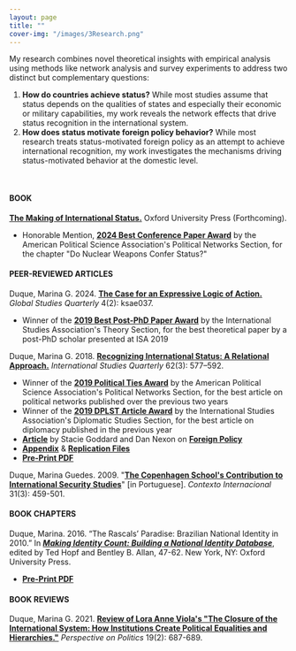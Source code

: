 ```yaml
---
layout: page
title: ""
cover-img: "/images/3Research.png"
---
```


My research combines novel theoretical insights with empirical analysis using methods like network analysis and survey experiments to address two distinct but complementary questions:
<ol>
<li> <strong>How do countries achieve status?</strong> While most studies assume that status depends on the qualities of states and especially their economic or military capabilities, my work reveals the network effects that drive status recognition in the international system.</li>
<li> <strong>How does status motivate foreign policy behavior?</strong> While most research treats status-motivated foreign policy as an attempt to achieve international recognition, my work investigates the mechanisms driving status-motivated behavior at the domestic level.</li>
</ol><br>

#### BOOK

<a href="http://marinagduque.com/book/" target="_blank"><strong>The Making of International Status.</strong></a> Oxford University Press (Forthcoming).

- Honorable Mention, <a href="https://apsanet.org/membership/organized-sections/organized-section-awards/past-awards/section-41/" target="_blank"><strong>2024 Best Conference Paper Award</strong></a> by the American Political Science Association's Political Networks Section, for the chapter "Do Nuclear Weapons Confer Status?"

#### PEER-REVIEWED ARTICLES

Duque, Marina G. 2024. <a href="https://academic.oup.com/isagsq/article/4/2/ksae037/7681815" target="_blank"><strong>The Case for an Expressive Logic of Action.</strong></a> _Global Studies Quarterly_ 4(2): ksae037.

- Winner of the <a href="https://www.isanet.org/Programs/Awards/THEORY-Conference-Post-PhD-Paper-Award" target="_blank"><strong>2019 Best Post-PhD Paper Award</strong></a> by the International Studies Association's Theory Section, for the best theoretical paper by a post-PhD scholar presented at ISA 2019

Duque, Marina G. 2018. <a href="https://doi.org/10.1093/isq/sqy001" target="_blank"><strong>Recognizing International Status: A Relational Approach.</strong></a> _International Studies Quarterly_ 62(3): 577–592.

- Winner of the <a href="https://apsanet.org/membership/organized-sections/organized-section-awards/past-awards/section-41/" target="_blank"><strong>2019 Political Ties Award</strong></a> by the American Political Science Association's Political Networks Section, for the best article on political networks published over the previous two years
- Winner of the <a href="https://www.isanet.org/Programs/Awards/DPLST-Article" target="_blank"><strong>2019 DPLST Article Award</strong></a> by the International Studies Association's Diplomatic Studies Section, for the best article on diplomacy published in the previous year
- <a href="https://foreignpolicy.com/2018/06/21/kim-jong-un-gets-to-sit-at-the-cool-table-now/" target="_blank"><strong>Article</strong></a> by Stacie Goddard and Dan Nexon on <a href="https://foreignpolicy.com/" target="_blank"><strong>Foreign Policy</strong></a>
- <a href="../pdf/DuqueOnlineAppendix.pdf" target="_blank"><strong>Appendix</strong></a> & <a href="https://doi.org/10.7910/DVN/4K7SQC" target="_blank"><strong>Replication Files</strong></a>
- <a href="../pdf/DuqueRecognizingStatus.pdf" target="_blank"><strong>Pre-Print PDF</strong></a>

Duque, Marina Guedes. 2009. "<a href="http://www.scielo.br/pdf/cint/v31n3/v31n3a03.pdf" target="_blank"><strong>The Copenhagen School's Contribution to International Security Studies</strong></a>" [in Portuguese]. _Contexto Internacional_ 31(3): 459-501.


#### BOOK CHAPTERS

Duque, Marina. 2016. “The Rascals’ Paradise: Brazilian National Identity in 2010.” In <a href="https://global.oup.com/academic/product/making-identity-count-9780190255473?cc=us&lang=en&" target="_blank">_<strong>Making Identity Count: Building a National Identity Database</strong>_</a>, edited by Ted Hopf and Bentley B. Allan, 47-62. New York, NY: Oxford University Press.

- <a href="../pdf/Brazil_2010.pdf" target="_blank"><strong>Pre-Print PDF</strong></a>


#### BOOK REVIEWS

Duque, Marina G. 2021. <a href="https://doi.org/10.1017/S1537592721000554" target="_blank"><strong>Review of Lora Anne Viola's "The Closure of the International System: How Institutions Create Political Equalities and Hierarchies."</strong></a> _Perspective on Politics_ 19(2): 687-689.
